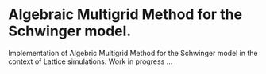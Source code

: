 # Algebraic Multigrid Method for the Schwinger model.
Implementation of Algebric Multigrid Method for the Schwinger model in the context of Lattice simulations. 
Work in progress ...
